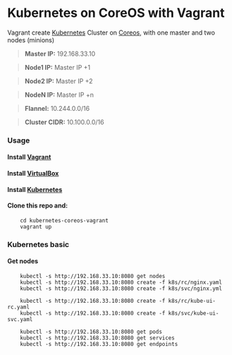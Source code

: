 Kubernetes on CoreOS with Vagrant
=================================

Vagrant create [Kubernetes] Cluster on [Coreos], with one master and two nodes (minions)

> **Master IP:** 192.168.33.10

> **Node1 IP:** Master IP +1

> **Node2 IP:** Master IP +2

> **NodeN IP:** Master IP +n

> **Flannel:** 10.244.0.0/16

> **Cluster CIDR:** 10.100.0.0/16

### Usage

#### Install [Vagrant]

#### Install [VirtualBox]

#### Install [Kubernetes]

#### Clone this repo and:

        cd kubernetes-coreos-vagrant
        vagrant up


### Kubernetes basic

#### Get nodes

        kubectl -s http://192.168.33.10:8080 get nodes
        kubectl -s http://192.168.33.10:8080 create -f k8s/rc/nginx.yaml
        kubectl -s http://192.168.33.10:8080 create -f k8s/svc/nginx.yml

        kubectl -s http://192.168.33.10:8080 create -f k8s/rc/kube-ui-rc.yaml
        kubectl -s http://192.168.33.10:8080 create -f k8s/svc/kube-ui-svc.yaml

        kubectl -s http://192.168.33.10:8080 get pods
        kubectl -s http://192.168.33.10:8080 get services
        kubectl -s http://192.168.33.10:8080 get endpoints



[CoreOS]:https://coreos.com
[Vagrant]:https://www.vagrantup.com/
[Virtualbox]:https://www.virtualbox.com/
[Kubernetes]:http://kubernetes.io/
